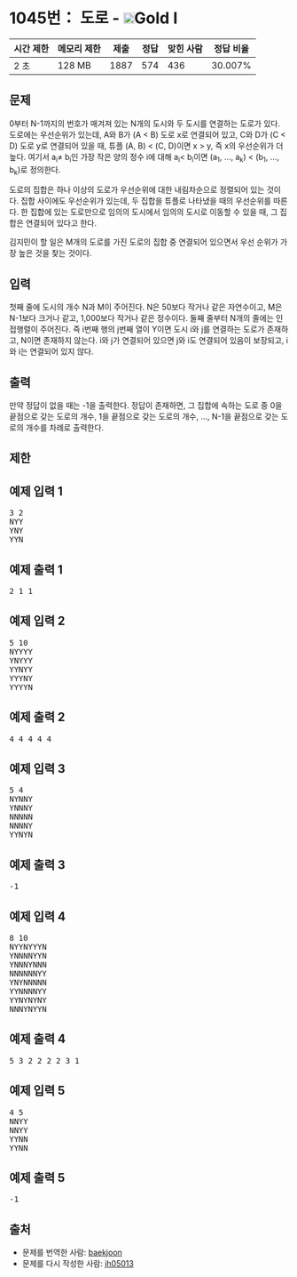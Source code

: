 # 1045번： 도로 - <img src="https://static.solved.ac/tier_small/15.svg" style="height:20px" />Gold I

| 시간 제한 | 메모리 제한 | 제출 | 정답 | 맞힌 사람 | 정답 비율 |
| --- | --- | --- | --- | --- | --- |
| 2 초 | 128 MB | 1887 | 574 | 436 | 30.007% |

## 문제

0부터 N-1까지의 번호가 매겨져 있는 N개의 도시와 두 도시를 연결하는 도로가 있다. 도로에는 우선순위가 있는데, A와 B가 (A < B) 도로 x로 연결되어 있고, C와 D가 (C < D) 도로 y로 연결되어 있을 때, 튜플 (A, B) < (C, D)이면 x > y, 즉 x의 우선순위가 더 높다. 여기서 a<sub>i</sub>≠ b<sub>i</sub>인 가장 작은 양의 정수 i에 대해 a<sub>i</sub>< b<sub>i</sub>이면 (a<sub>1</sub>, ..., a<sub>k</sub>) < (b<sub>1</sub>, ..., b<sub>k</sub>)로 정의한다.

도로의 집합은 하나 이상의 도로가 우선순위에 대한 내림차순으로 정렬되어 있는 것이다. 집합 사이에도 우선순위가 있는데, 두 집합을 튜플로 나타냈을 때의 우선순위를 따른다. 한 집합에 있는 도로만으로 임의의 도시에서 임의의 도시로 이동할 수 있을 때, 그 집합은 연결되어 있다고 한다.

김지민이 할 일은 M개의 도로를 가진 도로의 집합 중 연결되어 있으면서 우선 순위가 가장 높은 것을 찾는 것이다.

## 입력

첫째 줄에 도시의 개수 N과 M이 주어진다. N은 50보다 작거나 같은 자연수이고, M은 N-1보다 크거나 같고, 1,000보다 작거나 같은 정수이다. 둘째 줄부터 N개의 줄에는 인접행렬이 주어진다. 즉 i번째 행의 j번째 열이 Y이면 도시 i와 j를 연결하는 도로가 존재하고, N이면 존재하지 않는다. i와 j가 연결되어 있으면 j와 i도 연결되어 있음이 보장되고, i와 i는 연결되어 있지 않다.

## 출력

만약 정답이 없을 때는 -1을 출력한다. 정답이 존재하면, 그 집합에 속하는 도로 중 0을 끝점으로 갖는 도로의 개수, 1을 끝점으로 갖는 도로의 개수, ..., N-1을 끝점으로 갖는 도로의 개수를 차례로 출력한다.

## 제한

## 예제 입력 1

<pre>3 2
NYY
YNY
YYN
</pre>
## 예제 출력 1

<pre>2 1 1
</pre>
## 예제 입력 2

<pre>5 10
NYYYY
YNYYY
YYNYY
YYYNY
YYYYN
</pre>
## 예제 출력 2

<pre>4 4 4 4 4
</pre>
## 예제 입력 3

<pre>5 4
NYNNY
YNNNY
NNNNN
NNNNY
YYNYN
</pre>
## 예제 출력 3

<pre>-1
</pre>
## 예제 입력 4

<pre>8 10
NYYNYYYN
YNNNNYYN
YNNNYNNN
NNNNNNYY
YNYNNNNN
YYNNNNYY
YYNYNYNY
NNNYNYYN
</pre>
## 예제 출력 4

<pre>5 3 2 2 2 2 3 1
</pre>
## 예제 입력 5

<pre>4 5
NNYY
NNYY
YYNN
YYNN
</pre>
## 예제 출력 5

<pre>-1
</pre>
## 출처

- 문제를 번역한 사람: [baekjoon](/user/baekjoon)
- 문제를 다시 작성한 사람: [jh05013](/user/jh05013)
